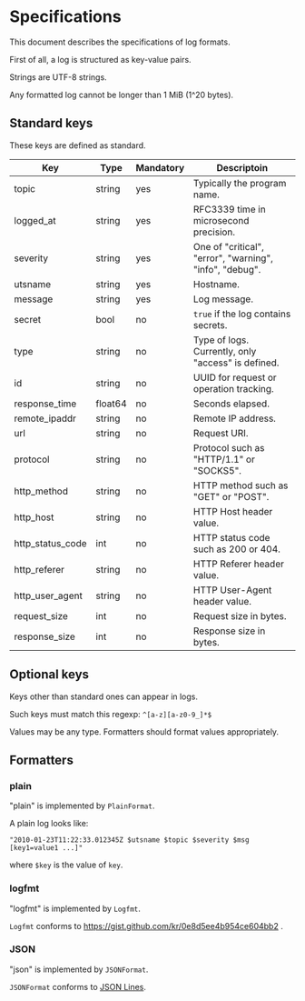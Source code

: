 Specifications
==============

This document describes the specifications of log formats.

First of all, a log is structured as key-value pairs.

Strings are UTF-8 strings.

Any formatted log cannot be longer than 1 MiB (1^20 bytes).

Standard keys
-------------

These keys are defined as standard.

| Key | Type | Mandatory | Descriptoin |
| --- | ---- | --------- | ----------- |
| topic | string | yes | Typically the program name. |
| logged_at | string | yes | RFC3339 time in microsecond precision. |
| severity | string | yes | One of "critical", "error", "warning", "info", "debug". |
| utsname | string | yes | Hostname. |
| message | string | yes | Log message. |
| secret | bool | no | `true` if the log contains secrets. |
| type | string | no | Type of logs.  Currently, only "access" is defined. |
| id | string | no | UUID for request or operation tracking. |
| response_time | float64 | no | Seconds elapsed. |
| remote_ipaddr | string | no | Remote IP address. |
| url | string | no | Request URI. |
| protocol | string | no | Protocol such as "HTTP/1.1" or "SOCKS5". |
| http_method | string | no | HTTP method such as "GET" or "POST". |
| http_host | string | no | HTTP Host header value. |
| http_status_code | int | no | HTTP status code such as 200 or 404. |
| http_referer | string | no | HTTP Referer header value. |
| http_user_agent | string | no | HTTP User-Agent header value. |
| request_size | int | no | Request size in bytes. |
| response_size | int | no | Response size in bytes. |

Optional keys
-------------

Keys other than standard ones can appear in logs.

Such keys must match this regexp: `^[a-z][a-z0-9_]*$`

Values may be any type.  Formatters should format values appropriately.

Formatters
----------

### plain

"plain" is implemented by `PlainFormat`.

A plain log looks like:

    "2010-01-23T11:22:33.012345Z $utsname $topic $severity $msg [key1=value1 ...]"

where `$key` is the value of `key`.

### logfmt

"logfmt" is implemented by `Logfmt`.

`Logfmt` conforms to https://gist.github.com/kr/0e8d5ee4b954ce604bb2 .

### JSON

"json" is implemented by `JSONFormat`.

`JSONFormat` conforms to [JSON Lines](http://jsonlines.org/).
